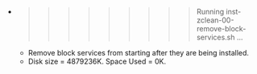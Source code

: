 * >>>>>>>>> Running inst-zclean-00-remove-block-services.sh ...
  * Remove block services from starting after they are being installed.
  * Disk size = 4879236K. Space Used = 0K.
